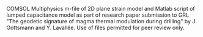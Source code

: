 COMSOL Multiphysics m-file of 2D plane strain model and Matlab script of lumped capacitance model as part of  research paper submission to GRL
"The geodetic signature of magma thermal modulation during drilling" by  J. Gottsmann and Y. Lavallée.
Use of files permitted for peer review only.
